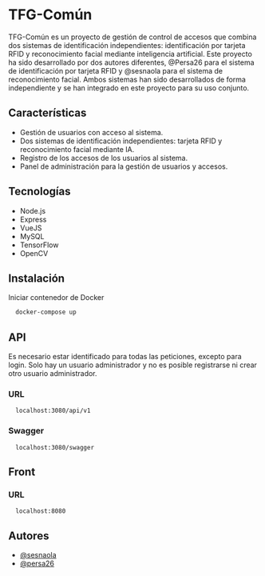 
# TFG-Común

TFG-Común es un proyecto de gestión de control de accesos que combina dos sistemas de identificación independientes: identificación por tarjeta RFID y reconocimiento facial mediante inteligencia artificial. Este proyecto ha sido desarrollado por dos autores diferentes, @Persa26 para el sistema de identificación por tarjeta RFID y @sesnaola para el sistema de reconocimiento facial. Ambos sistemas han sido desarrollados de forma independiente y se han integrado en este proyecto para su uso conjunto.

## Características

* Gestión de usuarios con acceso al sistema.
* Dos sistemas de identificación independientes: tarjeta RFID y reconocimiento facial mediante IA.
* Registro de los accesos de los usuarios al sistema.
* Panel de administración para la gestión de usuarios y accesos.

## Tecnologías

* Node.js
* Express
* VueJS
* MySQL
* TensorFlow
* OpenCV

## Instalación

Iniciar contenedor de Docker

```bash
  docker-compose up
```

## API

Es necesario estar identificado para  todas las peticiones, excepto para login. Solo hay un usuario administrador y no es posible registrarse ni crear otro usuario administrador.

### URL

```http
  localhost:3080/api/v1
```

### Swagger

```http
  localhost:3080/swagger
```

## Front

### URL

```http
  localhost:8080
```

<!-- ### Get Users

Devuelve todos los usuarios

```http
  GET /api/users
```

| Parameter | Type     | Description                |
| :-------- | :------- | :------------------------- |
| `id` | `number` | **Required**. Your API key |

### Get user

Devuelve el usuario con la ID especificada

```http
  GET /api/users/${id}
```

| Parameter | Type     | Description                       |
| :-------- | :------- | :-------------------------------- |
| `id`      | `string` | **Required**. Id of item to fetch | -->

## Autores

* [@sesnaola](https://github.com/sesnaola)
* [@persa26](https://github.com/persa26)
